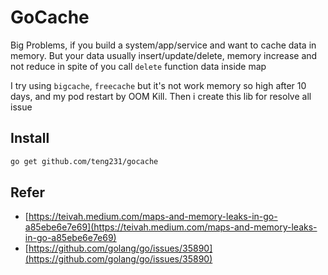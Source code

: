 # GoCache

Big Problems, if you build a system/app/service and want to cache data in memory. But your data usually insert/update/delete, memory increase and not reduce in spite of you call `delete`  function data inside map

I try using `bigcache`, `freecache` but it's not work memory so high after 10 days, and my pod restart by OOM Kill. Then i create this lib for resolve all issue

## Install


```bash
go get github.com/teng231/gocache
```

## Refer
- [https://teivah.medium.com/maps-and-memory-leaks-in-go-a85ebe6e7e69](https://teivah.medium.com/maps-and-memory-leaks-in-go-a85ebe6e7e69)
- [https://github.com/golang/go/issues/35890](https://github.com/golang/go/issues/35890)